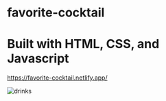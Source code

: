 # favorite-cocktail

# Built with HTML, CSS, and Javascript

https://favorite-cocktail.netlify.app/



![drinks](https://user-images.githubusercontent.com/24884380/168207467-93a4ac5c-b1c2-4134-bfaa-6e1bde3ce2b4.jpg)
